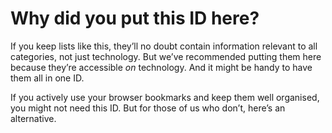 
# Why did you put this ID here?

If you keep lists like this, they’ll no doubt contain information relevant to all categories, not just technology. But we’ve recommended putting them here because they’re accessible _on_ technology. And it might be handy to have them all in one ID.

If you actively use your browser bookmarks and keep them well organised, you might not need this ID. But for those of us who don’t, here’s an alternative.
